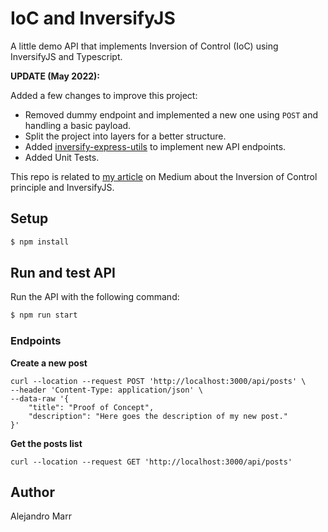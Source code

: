 # IoC and InversifyJS

A little demo API that implements Inversion of Control (IoC) using InversifyJS and Typescript.

**UPDATE (May 2022):**

Added a few changes to improve this project:

* Removed dummy endpoint and implemented a new one using `POST` and handling a basic payload.
* Split the project into layers for a better structure. 
* Added [inversify-express-utils](https://github.com/inversify/inversify-express-utils) to implement new API endpoints.
* Added Unit Tests.

This repo is related to [my article](https://medium.com/@alejandromarr/inversion-of-control-ioc-principle-using-typescript-and-inversifyjs-11bac5a0bbc2) on Medium about the Inversion of Control principle and InversifyJS.

## Setup

```bash
$ npm install
```

## Run and test API

Run the API with the following command:

```bash
$ npm run start
```

### Endpoints

**Create a new post**
```
curl --location --request POST 'http://localhost:3000/api/posts' \
--header 'Content-Type: application/json' \
--data-raw '{
    "title": "Proof of Concept",
    "description": "Here goes the description of my new post."
}'
```

**Get the posts list**
```
curl --location --request GET 'http://localhost:3000/api/posts'
```

## Author

Alejandro Marr
